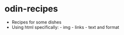 # odin-recipes
- Recipes for some dishes 
- Using html specifically:
        - img
        - links
        - text and format
